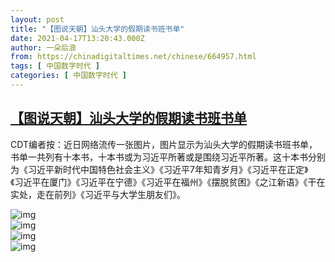 ```yaml
---
layout: post
title: "【图说天朝】汕头大学的假期读书班书单"
date: 2021-04-17T13:20:43.000Z
author: 一朵后浪
from: https://chinadigitaltimes.net/chinese/664957.html
tags: [ 中国数字时代 ]
categories: [ 中国数字时代 ]
---
```

<!--1618665643000-->
[【图说天朝】汕头大学的假期读书班书单](https://chinadigitaltimes.net/chinese/664957.html)
------

<div>
<p>CDT编者按：近日网络流传一张图片，图片显示为汕头大学的假期读书班书单，书单一共列有十本书，十本书或为习近平所著或是围绕习近平所著。这十本书分别为《习近平新时代中国特色社会主义》《习近平7年知青岁月》《习近平在正定》《习近平在厦门》《习近平在宁德》《习近平在福州》《摆脱贫困》《之江新语》《干在实处，走在前列》《习近平与大学生朋友们》。</p><p><img src="https://chinadigitaltimes.net/chinese/files/2021/04/1-6.jpeg" alt="img" /><br /><img src="https://chinadigitaltimes.net/chinese/files/2021/04/4-1.jpeg" alt="img" /><br /><img src="https://chinadigitaltimes.net/chinese/files/2021/04/5.jpeg" alt="img" /><br /><img src="https://chinadigitaltimes.net/chinese/files/2021/04/6.png" alt="img" /></p>
</div>

